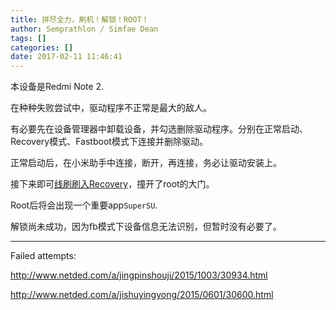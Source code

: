```yaml
---
title: 拼尽全力，刷机！解锁！ROOT！
author: Semprathlon / Simfae Dean
tags: []
categories: []
date: 2017-02-11 11:46:41
---
```

本设备是Redmi Note 2.

在种种失败尝试中，驱动程序不正常是最大的敌人。

有必要先在设备管理器中卸载设备，并勾选删除驱动程序。分别在正常启动、Recovery模式、Fastboot模式下连接并删除驱动。

正常启动后，在小米助手中连接，断开，再连接，务必让驱动安装上。

接下来即可[线刷刷入Recovery](http://tw.miui.com/thread-23015-1-1.html)，撞开了root的大门。

Root后将会出现一个重要app`SuperSU`.

解锁尚未成功，因为fb模式下设备信息无法识别，但暂时没有必要了。

----

Failed attempts:

http://www.netded.com/a/jingpinshouji/2015/1003/30934.html

http://www.netded.com/a/jishuyingyong/2015/0601/30600.html



